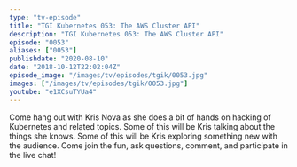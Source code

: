 ```yaml
---
type: "tv-episode"
title: "TGI Kubernetes 053: The AWS Cluster API"
description: "TGI Kubernetes 053: The AWS Cluster API"
episode: "0053"
aliases: ["0053"]
publishdate: "2020-08-10"
date: "2018-10-12T22:02:04Z"
episode_image: "/images/tv/episodes/tgik/0053.jpg"
images: ["/images/tv/episodes/tgik/0053.jpg"]
youtube: "e1XCsuTYUa4"
---
```


Come hang out with Kris Nova as she does a bit of hands on hacking of Kubernetes and related topics. Some of this will be Kris talking about the things she knows. Some of this will be Kris exploring something new with the audience. Come join the fun, ask questions, comment, and participate in the live chat!

